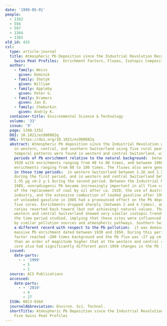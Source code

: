 ```yaml
---
date: '1999-05-01'
people:
  - 1362
  - 594
  - 597
  - 1364
  - 1365
old_id: 433
csl:
  type: article-journal
  title: Atmospheric Pb Deposition since the Industrial Revolution Recorded by Five
    Swiss Peat Profiles:  Enrichment Factors, Fluxes, Isotopic Composition, and Sources
  author:
    - family: Weiss
      given: Dominik
    - family: Shotyk
      given: William
    - family: Appleby
      given: Peter G.
    - family: Kramers
      given: Jan D.
    - family: Cheburkin
      given: Andriy K.
  container-title: Environmental Science & Technology
  volume: '33'
  issue: '9'
  page: 1340-1352
  DOI: 10.1021/es980882q
  URL: https://doi.org/10.1021/es980882q
  abstract: Atmospheric Pb deposition since the Industrial Revolution was studied
    in western, central, and southern Switzerland using five rural peat bogs. Similar
    temporal patterns were found in western and central Switzerland, with two distinct
    periods of Pb enrichment relative to the natural background:  between 1880 and
    1920 with enrichments ranging from 40 to 80 times, and between 1960 and 1980 with
    enrichments ranging from 80 to 100 times. The fluxes also were generally elevated
    in those time periods:  in western Switzerland between 1.16 and 1.55 μg cm-2 y-1
    during the first period, and in western and central Switzerland between 0.85 and
    1.55 μg cm-2 y-1 during the second period. Between the Industrial Revolution and
    1985, nonradiogenic Pb became increasingly important in all five cores because
    of the replacement of coal by oil after ca. 1920, the use of Australian Pb in
    industry, and the extensive combustion of leaded gasoline after 1950. The introduction
    of unleaded gasoline in 1985 had a pronounced effect on the Pb deposition in all
    five cores. Enrichments dropped sharply (between 2 and 4 times), and the isotopic
    ratios reverted back toward (but not achieving) natural values. The cores from
    western and central Switzerland showed very similar isotopic trends throughout
    the time period studied, implying that these sites were influenced contemporaneously
    by similar pollution sources and atmospheric pathways. Southern Switzerland revealed
    a different record with respect to the Pb pollution:  it was dominated by a single
    massive Pb enrichment dated between 1930 and 1950. During this period the Pb enrichment
    factor reached ∼200 times background and the Pb flux was ∼27 μg cm-2 y-1, more
    than an order of magnitude higher that at the western and central sites. This
    core also had significantly different post-1950 changes in the Pb isotope ratios.
  issued:
    date-parts:
      - - '1999'
        - 5
        - 1
  source: ACS Publications
  accessed:
    date-parts:
      - - '2019'
        - 4
        - 27
  ISSN: 0013-936X
  journalAbbreviation: Environ. Sci. Technol.
  shortTitle: Atmospheric Pb Deposition since the Industrial Revolution Recorded by
    Five Swiss Peat Profiles
---
```


